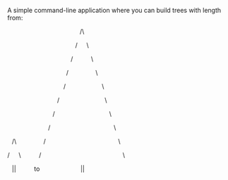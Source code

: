 A simple command-line application where you can build trees with length from:

⠀⠀⠀⠀⠀⠀⠀⠀⠀⠀⠀⠀⠀⠀⠀⠀/\\

⠀⠀⠀⠀⠀⠀⠀⠀⠀⠀⠀⠀⠀⠀⠀/⠀⠀\\

⠀⠀⠀⠀⠀⠀⠀⠀⠀⠀⠀⠀⠀⠀/⠀⠀⠀⠀\\

⠀⠀⠀⠀⠀⠀⠀⠀⠀⠀⠀⠀⠀/⠀⠀⠀⠀⠀⠀\\

⠀⠀⠀⠀⠀⠀⠀⠀⠀⠀⠀⠀ /⠀⠀⠀⠀⠀⠀⠀⠀\\

⠀⠀⠀⠀⠀⠀⠀⠀⠀⠀⠀/⠀⠀⠀⠀⠀⠀⠀⠀⠀⠀\\

⠀⠀⠀⠀⠀⠀⠀⠀⠀⠀/⠀⠀⠀⠀⠀⠀⠀⠀⠀⠀⠀⠀\\

⠀⠀⠀⠀⠀⠀⠀⠀⠀/⠀⠀⠀⠀⠀⠀⠀⠀⠀⠀⠀⠀⠀⠀\\

⠀/\\⠀⠀⠀⠀⠀⠀/⠀⠀⠀⠀⠀⠀⠀⠀⠀⠀⠀⠀⠀⠀⠀⠀\\

/⠀⠀\\⠀⠀⠀⠀/⠀⠀⠀⠀⠀⠀⠀⠀⠀⠀⠀⠀⠀⠀⠀⠀⠀⠀\\

⠀||⠀⠀⠀⠀to⠀⠀⠀⠀⠀⠀⠀⠀⠀||
